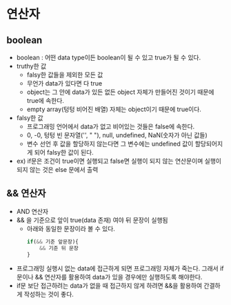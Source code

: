 # 연산자

## boolean

-   boolean : 어떤 data type이든 boolean이 될 수 있고 true가 될 수 있다.
-   truthy한 값
    -   falsy한 값들을 제외한 모든 값
    -   무언가 data가 있다면 다 true
    -   object는 그 안에 data가 있든 없든 object 자체가 만들어진 것이기 때문에 true에 속한다.
    -   empty array(텅텅 비어진 배열) 자체는 object이기 때문에 true이다.
-   falsy한 값
    -   프로그래밍 언어에서 data가 없고 비어있는 것들은 false에 속한다.
    -   0, -0, 텅텅 빈 문자열('', " "), null, undefined, NaN(숫자가 아닌 값들)
    -   변수 선언 후 값을 할당하지 않는다면 그 변수에는 undefined 값이 할당되어지게 되어 falsy한 값이 된다.
-   ex) if문은 조건이 true이면 실행되고 false면 실행이 되지 않는 연산문이며 실행이 되지 않는 것은 else 문에서 출력

## && 연산자

-   AND 연산자
-   && 을 기준으로 앞이 true(data 존재) 여야 뒤 문장이 실행됨
    -   아래와 동일한 문장이라 볼 수 있다.
        ```js
        if(&& 기준 앞문장){
            && 기준 뒤 문장
        }
        ```
-   프로그래밍 실행시 없는 data에 접근하게 되면 프로그래밍 자체가 죽는다. 그래서 if문이나 && 연산자를 활용하여 data가 있을 경우에만 실행하도록 해야한다.
-   if문 보단 접근하려는 data가 없을 때 접근하지 않게 하려면 &&을 활용하여 간결하게 작성하는 것이 좋다.
